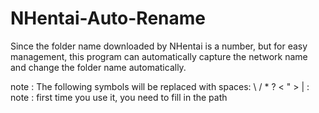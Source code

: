 # NHentai-Auto-Rename
Since the folder name downloaded by NHentai is a number, but for easy management, this program can automatically capture the network name and change the folder name automatically.

note : The following symbols will be replaced with spaces: \ / * ?  < " > | :  
note : first time you use it, you need to fill in the path
